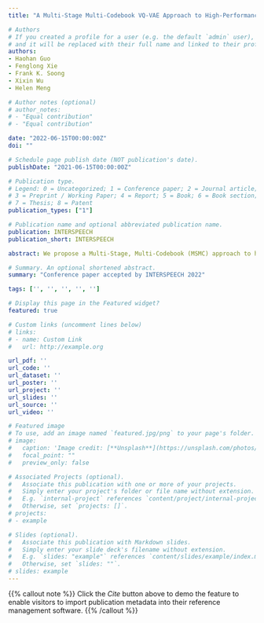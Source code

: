 ```yaml
---
title: "A Multi-Stage Multi-Codebook VQ-VAE Approach to High-Performance Neural TTS"

# Authors
# If you created a profile for a user (e.g. the default `admin` user), write the username (folder name) here 
# and it will be replaced with their full name and linked to their profile.
authors:
- Haohan Guo
- Fenglong Xie
- Frank K. Soong
- Xixin Wu
- Helen Meng

# Author notes (optional)
# author_notes:
# - "Equal contribution"
# - "Equal contribution"

date: "2022-06-15T00:00:00Z"
doi: ""

# Schedule page publish date (NOT publication's date).
publishDate: "2021-06-15T00:00:00Z"

# Publication type.
# Legend: 0 = Uncategorized; 1 = Conference paper; 2 = Journal article;
# 3 = Preprint / Working Paper; 4 = Report; 5 = Book; 6 = Book section;
# 7 = Thesis; 8 = Patent
publication_types: ["1"]

# Publication name and optional abbreviated publication name.
publication: INTERSPEECH
publication_short: INTERSPEECH

abstract: We propose a Multi-Stage, Multi-Codebook (MSMC) approach to high performance neural TTS synthesis. A vector-quantized, variational autoencoder (VQ-VAE) based feature analyzer is used to encode Mel spectrograms of speech training data by down-sampling progressively in multiple stages into MSMC Representations (MSMCRs) with different time resolutions, and quantizing them with multiple VQ codebooks, respectively. Multi-stage predictors are trained to map the input text sequence to MSMCRs progressively by minimizing a combined loss of the reconstruction Mean Square Error (MSE) and “triplet loss”. In synthesis, the neural vocoder converts the predicted MSMCRs into final speech waveforms. The proposed approach is trained and tested with an English TTS database of 16 hours by a female speaker. The proposed TTS achieves an MOS score of 4.41, which outperforms the baseline with an MOS of 3.62. Compact versions of the proposed TTS with much less parameters can still preserve high MOS scores. Ablation studies show that both multiple stages and multiple codebooks are effective for achieving high TTS performance.

# Summary. An optional shortened abstract.
summary: "Conference paper accepted by INTERSPEECH 2022"

tags: ['', '', '', '', '']

# Display this page in the Featured widget?
featured: true

# Custom links (uncomment lines below)
# links:
# - name: Custom Link
#   url: http://example.org

url_pdf: ''
url_code: ''
url_dataset: ''
url_poster: ''
url_project: ''
url_slides: ''
url_source: ''
url_video: ''

# Featured image
# To use, add an image named `featured.jpg/png` to your page's folder. 
# image:
#   caption: 'Image credit: [**Unsplash**](https://unsplash.com/photos/pLCdAaMFLTE)'
#   focal_point: ""
#   preview_only: false

# Associated Projects (optional).
#   Associate this publication with one or more of your projects.
#   Simply enter your project's folder or file name without extension.
#   E.g. `internal-project` references `content/project/internal-project/index.md`.
#   Otherwise, set `projects: []`.
# projects:
# - example

# Slides (optional).
#   Associate this publication with Markdown slides.
#   Simply enter your slide deck's filename without extension.
#   E.g. `slides: "example"` references `content/slides/example/index.md`.
#   Otherwise, set `slides: ""`.
# slides: example
---
```


<!-- {{% callout note %}}
Create your slides in Markdown - click the *Slides* button to check out the example.
{{% /callout %}} -->

{{% callout note %}}
Click the *Cite* button above to demo the feature to enable visitors to import publication metadata into their reference management software.
{{% /callout %}}